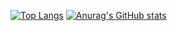 [![Top Langs](https://github-readme-stats.vercel.app/api/top-langs/?username=TomXV)](https://github.com/anuraghazra/github-readme-stats)
[![Anurag's GitHub stats](https://github-readme-stats.vercel.app/api?username=TomXV&show_icons=true)](https://github.com/anuraghazra/github-readme-stats)

